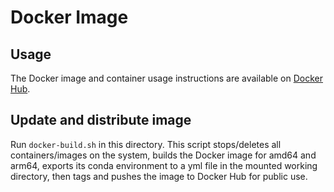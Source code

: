 # Docker Image

## Usage

The Docker image and container usage instructions are available on [Docker Hub](https://hub.docker.com/r/gboeing/ppde642).

## Update and distribute image

Run `docker-build.sh` in this directory. This script stops/deletes all containers/images on the system, builds the Docker image for amd64 and arm64, exports its conda environment to a yml file in the mounted working directory, then tags and pushes the image to Docker Hub for public use.
